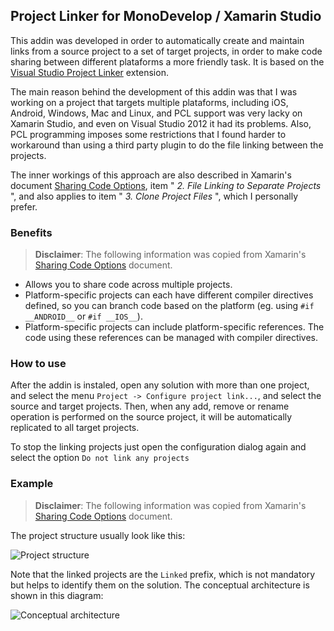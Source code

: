 ## Project Linker for MonoDevelop / Xamarin Studio


This addin was developed in order to automatically create and maintain links from a source project to a set of target projects, in order to make code sharing between different plataforms a more friendly task. It is based on the [Visual Studio Project Linker](http://visualstudiogallery.msdn.microsoft.com/273dbf44-55a1-4ac6-a1f3-0b9741587b9a) extension. 

The main reason behind the development of this addin was that I was working on a project that targets multiple plataforms, including iOS, Android, Windows, Mac and Linux, and PCL support was very lacky on Xamarin Studio, and even on Visual Studio 2012 it had its problems. Also, PCL programming imposes some restrictions that I found harder to workaround than using a third party plugin to do the file linking between the projects. 

The inner workings of this approach are also described in Xamarin's document [Sharing Code Options](http://docs.xamarin.com/guides/cross-platform/application_fundamentals/building_cross_platform_applications/sharing_code_options), item " _2. File Linking to Separate Projects_ ", and also applies to item " _3. Clone Project Files_ ", which I personally prefer. 

### Benefits
> **Disclaimer**: The following information was copied from Xamarin's [Sharing Code Options](http://docs.xamarin.com/guides/cross-platform/application_fundamentals/building_cross_platform_applications/sharing_code_options) document. 

* Allows you to share code across multiple projects.
* Platform-specific projects can each have different compiler directives defined, so you can branch code based on the platform (eg. using `#if __ANDROID__` or `#if __IOS__`).
* Platform-specific projects can include platform-specific references. The code using these references can be managed with compiler directives.


### How to use
After the addin is instaled, open any solution with more than one project, and select the menu `Project -> Configure project link...`, and select the source and target projects. Then, when any add, remove or rename operation is performed on the source project, it will be automatically replicated to all target projects. 

To stop the linking projects just open the configuration dialog again and select the option `Do not link any projects`

### Example
> **Disclaimer**: The following information was copied from Xamarin's [Sharing Code Options](http://docs.xamarin.com/guides/cross-platform/application_fundamentals/building_cross_platform_applications/sharing_code_options) document. 

The project structure usually look like this: 

![Project structure](http://docs.xamarin.com/static/guides/cross-platform/application_fundamentals/building_cross_platform_applications/sharing_code_options/Images/image9.png)

Note that the linked projects are the `Linked` prefix, which is not mandatory but helps to identify them on the solution. The conceptual architecture is shown in this diagram:

![Conceptual architecture](http://docs.xamarin.com/static/guides/cross-platform/application_fundamentals/building_cross_platform_applications/sharing_code_options/Images/LinkedFiles.png)
